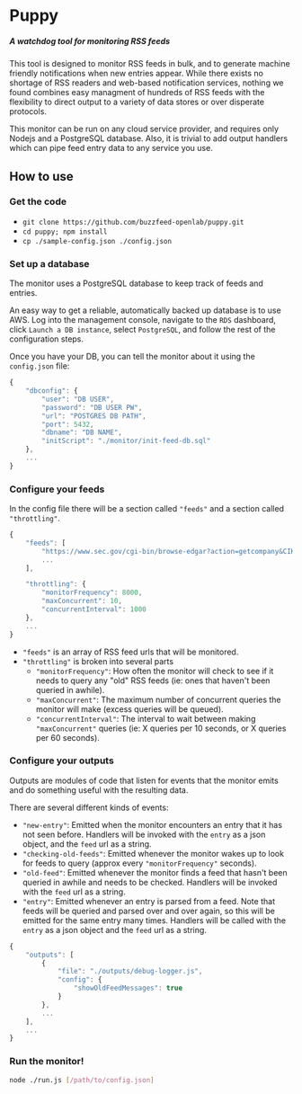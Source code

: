 # Puppy

##### A watchdog tool for monitoring RSS feeds

This tool is designed to monitor RSS feeds in bulk, and to generate machine friendly notifications when new entries appear. While there exists no shortage of RSS readers and web-based notification services, nothing we found combines easy managment of hundreds of RSS feeds with the flexibility to direct output to a variety of data stores or over disperate protocols.

This monitor can be run on any cloud service provider, and requires only Nodejs and a PostgreSQL database. Also, it is trivial to add output handlers which can pipe feed entry data to any service you use.

## How to use

### Get the code

- `git clone https://github.com/buzzfeed-openlab/puppy.git`
- `cd puppy; npm install`
- `cp ./sample-config.json ./config.json`

### Set up a database
The monitor uses a PostgreSQL database to keep track of feeds and entries. 

An easy way to get a reliable, automatically backed up database is to use AWS. Log into the management console, navigate to the `RDS` dashboard, click `Launch a DB instance`, select `PostgreSQL`, and follow the rest of the configuration steps.

Once you have your DB, you can tell the monitor about it using the `config.json` file:

```js
{
    "dbconfig": {
        "user": "DB USER",
        "password": "DB USER PW",
        "url": "POSTGRES DB PATH",
        "port": 5432,
        "dbname": "DB NAME",
        "initScript": "./monitor/init-feed-db.sql"
    },
    ...
}
```

### Configure your feeds
In the config file there will be a section called `"feeds"` and a section called `"throttling"`.

```js
{
    "feeds": [
        "https://www.sec.gov/cgi-bin/browse-edgar?action=getcompany&CIK=0001440512&type=&dateb=&owner=exclude&start=0&count=40&output=atom",
        ...
    ],

    "throttling": {
        "monitorFrequency": 8000,
        "maxConcurrent": 10,
        "concurrentInterval": 1000
    },
    ...
}
```

- `"feeds"` is an array of RSS feed urls that will be monitored.
- `"throttling"` is broken into several parts
	- `"monitorFrequency"`: How often the monitor will check to see if it needs to query any "old" RSS feeds (ie: ones that haven't been queried in awhile).
	- `"maxConcurrent"`: The maximum number of concurrent queries the monitor will make (excess queries will be queued).
	- `"concurrentInterval"`: The interval to wait between making `"maxConcurrent"` queries (ie: X queries per 10 seconds, or X queries per 60 seconds).


### Configure your outputs
Outputs are modules of code that listen for events that the monitor emits and do something useful with the resulting data.

There are several different kinds of events:

- `"new-entry"`: Emitted when the monitor encounters an entry that it has not seen before. Handlers will be invoked with the `entry` as a json object, and the `feed` url as a string.
- `"checking-old-feeds"`: Emitted whenever the monitor wakes up to look for feeds to query (approx every `"monitorFrequency"` seconds).
- `"old-feed"`: Emitted whenever the monitor finds a feed that hasn't been queried in awhile and needs to be checked. Handlers will be invoked with the `feed` url as a string.
- `"entry"`: Emitted whenever an entry is parsed from a feed. Note that feeds will be queried and parsed over and over again, so this will be emitted for the same entry many times. Handlers will be called with the `entry` as a json object and the `feed` url as a string.

```js
{
	"outputs": [
        {
            "file": "./outputs/debug-logger.js",
            "config": {
                "showOldFeedMessages": true
            }
        },
        ...
    ],
    ...
}

```


### Run the monitor!

```bash
node ./run.js [/path/to/config.json]
```
